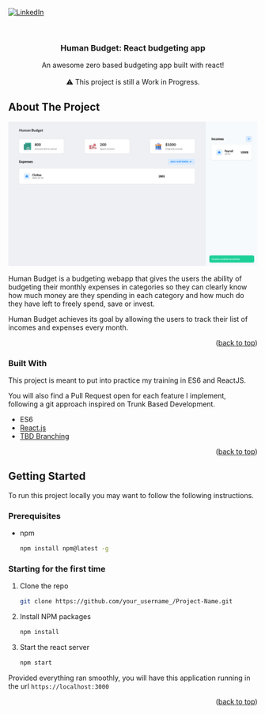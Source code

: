 <div id="top"></div>

[![LinkedIn][linkedin-shield]][linkedin-url]

<br />
<div align="center">
  <h3 align="center">Human Budget: React budgeting app</h3>

  <p align="center">
    An awesome zero based budgeting app built with react!
    <br/>
    <br/>
    ⚠️ This project is still a Work in Progress.
  </p>
</div>

## About The Project

![Human Budget Screenshot][product-screenshot]


Human Budget is a budgeting webapp that gives the users the ability of budgeting their monthly expenses in categories so they can clearly know how much money are they spending in each category and how much do they have left to freely spend, save or invest. 

Human Budget achieves its goal by allowing the users to track their list of incomes and expenses every month.

<p align="right">(<a href="#top">back to top</a>)</p>

### Built With

This project is meant to put into practice my training in ES6 and ReactJS.

You will also find a Pull Request open for each feature I implement, following a git approach inspired on Trunk Based Development.

* ES6
* [React.js](https://reactjs.org/)
* [TBD Branching](https://trunkbaseddevelopment.com/)

<p align="right">(<a href="#top">back to top</a>)</p>


## Getting Started

To run this project locally you may want to follow the following instructions.

### Prerequisites

* npm
  ```sh
  npm install npm@latest -g
  ```

### Starting for the first time

1. Clone the repo
   ```sh
   git clone https://github.com/your_username_/Project-Name.git
   ```
2. Install NPM packages
   ```sh
   npm install
   ```
3. Start the react server
   ```sh
   npm start
   ```

Provided everything ran smoothly, you will have this application running in the url `https://localhost:3000`

<p align="right">(<a href="#top">back to top</a>)</p>

[linkedin-shield]: https://img.shields.io/badge/-LinkedIn-black.svg?style=for-the-badge&logo=linkedin&colorB=555
[linkedin-url]: https://www.linkedin.com/in/alba-casas/
[product-screenshot]: images/screenshot.png
